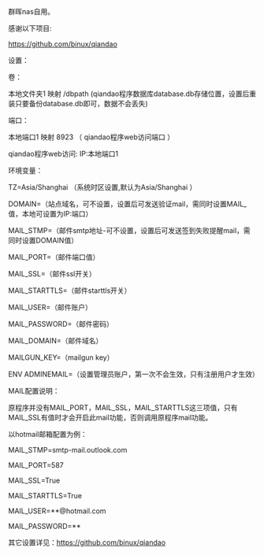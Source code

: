群晖nas自用。

感谢以下项目:

https://github.com/binux/qiandao

设置：

卷：

本地文件夹1 映射 /dbpath (qiandao程序数据库database.db存储位置，设置后重装只要备份database.db即可，数据不会丢失)

端口：

本地端口1 映射 8923 （ qiandao程序web访问端口 ）

qiandao程序web访问: IP:本地端口1

环境变量：

TZ=Asia/Shanghai （系统时区设置,默认为Asia/Shanghai ）

DOMAIN=（站点域名，可不设置，设置后可发送验证mail，需同时设置MAIL_值，本地可设置为IP:端口）

MAIL_STMP=（邮件smtp地址-可不设置，设置后可发送签到失败提醒mail，需同时设置DOMAIN值）

MAIL_PORT=（邮件端口值）

MAIL_SSL=（邮件ssl开关）

MAIL_STARTTLS=（邮件starttls开关）

MAIL_USER=（邮件账户）

MAIL_PASSWORD=（邮件密码）

MAIL_DOMAIN=（邮件域名）

MAILGUN_KEY=（mailgun key）

ENV ADMINEMAIL=（设置管理员账户，第一次不会生效，只有注册用户才生效）

MAIL配置说明：

原程序并没有MAIL_PORT，MAIL_SSL，MAIL_STARTTLS这三项值，只有MAIL_SSL有值时才会开启此mail功能，否则调用原程序mail功能。

以hotmail邮箱配置为例：

MAIL_STMP=smtp-mail.outlook.com

MAIL_PORT=587

MAIL_SSL=True

MAIL_STARTTLS=True

MAIL_USER=**@hotmail.com

MAIL_PASSWORD=**

其它设置详见：https://github.com/binux/qiandao
